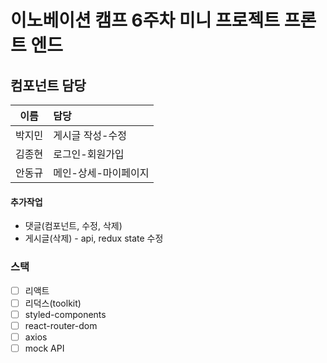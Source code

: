 # 이노베이션 캠프 6주차 미니 프로젝트 프론트 엔드

## 컴포넌트 담당

|  이름  | 담당                 |
| :----: | :------------------- |
| 박지민 | 게시글 작성-수정     |
| 김종현 | 로그인-회원가입      |
| 안동규 | 메인-상세-마이페이지 |

#### 추가작업

- 댓글(컴포넌트, 수정, 삭제)
- 게시글(삭제) - api, redux state 수정

### 스택

- [ ] 리액트
- [ ] 리덕스(toolkit)
- [ ] styled-components
- [ ] react-router-dom
- [ ] axios
- [ ] mock API
